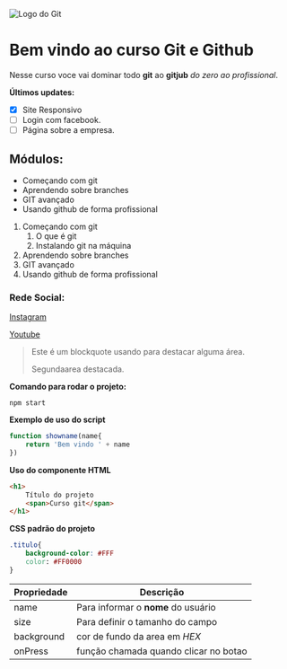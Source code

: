 ![Logo do Git](https://sujeitoprogramador.com/wp-content/uploads/2021/04/gitimage.png)

# Bem vindo ao curso Git e Github
Nesse curso voce vai dominar todo **git** ao **gitjub** _do zero ao profissional_.

**Últimos updates:**
- [x] Site Responsivo
- [ ] Login com facebook.
- [ ] Página sobre a empresa.

## Módulos:
* Começando com git
* Aprendendo sobre branches
* GIT avançado
* Usando github de forma profissional

1. Começando com git
    1. O que é git
    2. Instalando git na máquina
2. Aprendendo sobre branches
3. GIT avançado
4. Usando github de forma profissional

### Rede Social:
[Instagram](https://instagram.com/instagram)

[Youtube](https://www.youtube.com/)

>Este é um blockquote usando para destacar alguma área.
>
> Segundaarea destacada.


**Comando para rodar o projeto:**
```
npm start
```

**Exemplo de uso do script**
```js
function showname(name{
    return 'Bem vindo ' + name
})
```

**Uso do componente HTML**
```html
<h1>
    Título do projeto
    <span>Curso git</span>
</h1>
```

**CSS padrão do projeto**
```css
.titulo{
    background-color: #FFF
    color: #FF0000
}
```



Propriedade | Descrição
----------- | ---------
name | Para informar o **nome** do usuário
size | Para definir o tamanho do campo
background | cor de fundo da area em _HEX_
onPress | função chamada quando clicar no botao

